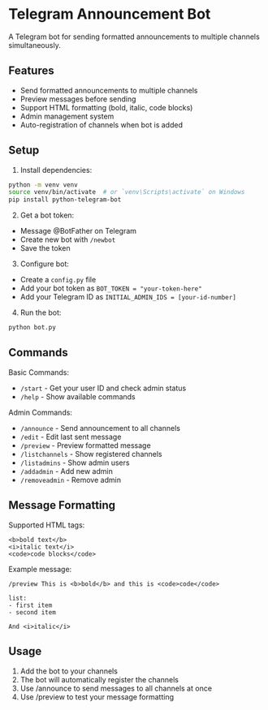 # Telegram Announcement Bot

A Telegram bot for sending formatted announcements to multiple channels simultaneously.

## Features
- Send formatted announcements to multiple channels
- Preview messages before sending
- Support HTML formatting (bold, italic, code blocks)
- Admin management system
- Auto-registration of channels when bot is added

## Setup

1. Install dependencies:
```bash
python -m venv venv
source venv/bin/activate  # or `venv\Scripts\activate` on Windows
pip install python-telegram-bot
```

2. Get a bot token:
- Message @BotFather on Telegram
- Create new bot with `/newbot`
- Save the token

3. Configure bot:
- Create a `config.py` file
- Add your bot token as `BOT_TOKEN = "your-token-here"`
- Add your Telegram ID as `INITIAL_ADMIN_IDS = [your-id-number]`

4. Run the bot:
```bash
python bot.py
```

## Commands

Basic Commands:
- `/start` - Get your user ID and check admin status
- `/help` - Show available commands

Admin Commands:
- `/announce` - Send announcement to all channels
- `/edit` - Edit last sent message
- `/preview` - Preview formatted message
- `/listchannels` - Show registered channels
- `/listadmins` - Show admin users
- `/addadmin` - Add new admin
- `/removeadmin` - Remove admin

## Message Formatting

Supported HTML tags:
```
<b>bold text</b>
<i>italic text</i>
<code>code blocks</code>
```

Example message:
```
/preview This is <b>bold</b> and this is <code>code</code>

list:
- first item
- second item

And <i>italic</i>
```

## Usage
1. Add the bot to your channels
2. The bot will automatically register the channels
3. Use /announce to send messages to all channels at once
4. Use /preview to test your message formatting
